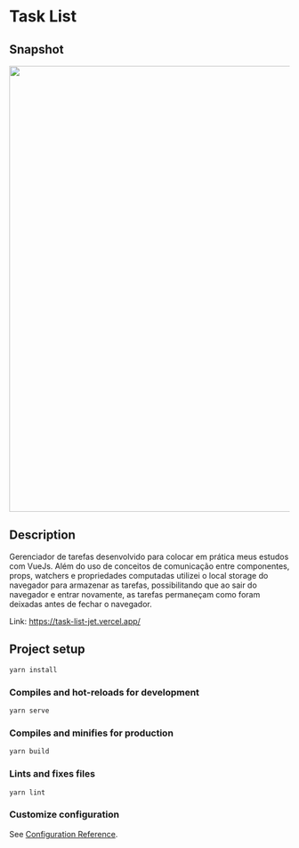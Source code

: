 # Task List

## Snapshot
<img src='https://ik.imagekit.io/xc7bzbnt53/snapshot-task-list_suZQ4Hy8fvk.png?updatedAt=1629398233247' style='width: 50rem'>


## Description
 Gerenciador de tarefas desenvolvido para colocar em prática meus estudos com VueJs. Além do uso de conceitos de comunicação entre componentes, props, watchers e propriedades computadas utilizei o local storage do navegador para armazenar as tarefas, possibilitando que ao sair do navegador e entrar novamente, as tarefas permaneçam como foram deixadas antes de fechar o navegador.

 Link: <a href='https://task-list-jet.vercel.app/'>https://task-list-jet.vercel.app/</a>

## Project setup
```
yarn install
```

### Compiles and hot-reloads for development
```
yarn serve
```

### Compiles and minifies for production
```
yarn build
```

### Lints and fixes files
```
yarn lint
```

### Customize configuration
See [Configuration Reference](https://cli.vuejs.org/config/).
